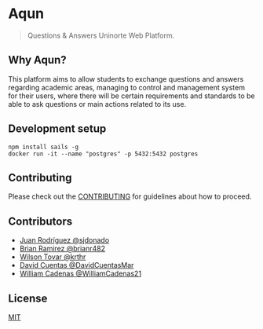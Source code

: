 # Aqun
> Questions & Answers Uninorte Web Platform.

## Why Aqun?
This platform aims to allow students to exchange questions and answers regarding academic areas, managing to control and management system for their users, where there will be certain requirements and standards to be able to ask questions or main actions related to its use.

## Development setup
```
npm install sails -g
docker run -it --name "postgres" -p 5432:5432 postgres
```
## Contributing
Please check out the [CONTRIBUTING](//github.com/OpenSourceUN/aqun/blob/master/CONTRIBUTING.md) for guidelines about how to proceed.

## Contributors 
- [Juan Rodríguez @sjdonado](//github.com/sjdonado)
- [Brian Ramirez @brianr482](//github.com/brianr482)
- [Wilson Tovar @krthr](//github.com/krthr)
- [David Cuentas @DavidCuentasMar](//github.com/DavidCuentasMar)
- [William Cadenas @WilliamCadenas21](//github.com/WilliamCadenas21)


## License
[MIT](//github.com/OpenSourceUN/aqun/blob/master/LICENSE)
